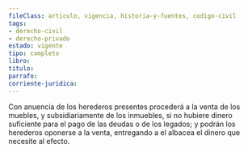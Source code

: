 ```yaml
---
fileClass: articulo, vigencia, historia-y-fuentes, codigo-civil
tags:
- derecho-civil
- derecho-privado
estado: vigente
tipo: completo
libro:
titulo:
parrafo:
corriente-juridica:
---
```

Con anuencia de los herederos presentes procederá a la venta de los muebles, y subsidiariamente de los inmuebles, si no hubiere dinero suficiente para el pago de las deudas o de los legados; y podrán los herederos oponerse a la venta, entregando a el albacea el dinero que necesite al efecto.
